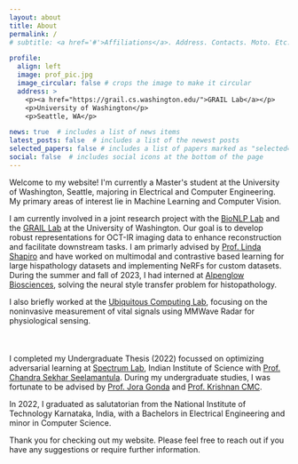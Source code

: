 ```yaml
---
layout: about
title: About
permalink: /
# subtitle: <a href='#'>Affiliations</a>. Address. Contacts. Moto. Etc.

profile:
  align: left
  image: prof_pic.jpg
  image_circular: false # crops the image to make it circular
  address: >
    <p><a href="https://grail.cs.washington.edu/">GRAIL Lab</a></p>
    <p>University of Washington</p>
    <p>Seattle, WA</p>

news: true  # includes a list of news items
latest_posts: false  # includes a list of the newest posts
selected_papers: false # includes a list of papers marked as "selected={true}"
social: false  # includes social icons at the bottom of the page
---
```


Welcome to my website! I'm currently a Master's student at the University of Washington, Seattle, majoring in Electrical and Computer Engineering. My primary areas of interest lie in Machine Learning and Computer Vision. 

I am currently involved in a joint research project with the [BioNLP Lab](https://homes.cs.washington.edu/~swang/) and the [GRAIL Lab](https://grail.cs.washington.edu/) at the University of Washington.  Our goal is to develop robust representations for OCT-IR imaging data to enhance reconstruction and facilitate downstream tasks. I am primarly advised by [Prof. Linda Shapiro](https://homes.cs.washington.edu/~shapiro/) and have worked on multimodal and contrastive based learning for large hispathology datasets and implementing NeRFs for custom datasets. During the summer and fall of 2023, I had interned at [Alpenglow Biosciences](https://www.alpenglowbiosciences.com/), solving the neural style transfer problem for histopathology. 

I also briefly worked at the [Ubiquitous Computing Lab](https://ubicomplab.cs.washington.edu/), focusing on the noninvasive measurement of vital signals using MMWave Radar for physiological sensing.
<br><br><br><br>
I completed my Undergraduate Thesis (2022) focussed on optimizing adversarial learning at [Spectrum Lab](https://sites.google.com/view/spectrumlabeeiisc/spectrum-lab?authuser=0), Indian Institute of Science with [Prof. Chandra Sekhar Seelamantula](https://ee.iisc.ac.in/chandra-sekhar-seelamantula/). During my undergraduate studies, I was fortunate to be advised by [Prof. Jora Gonda](https://eee.nitk.ac.in/professor/JMG) and [Prof. Krishnan CMC](https://sites.google.com/view/krishnan-chemmangat). 

In 2022, I graduated as salutatorian from the National Institute of Technology Karnataka, India, with a Bachelors in Electrical Engineering and minor in Computer Science.

Thank you for checking out my website. Please feel free to reach out if you have any suggestions or require further information.